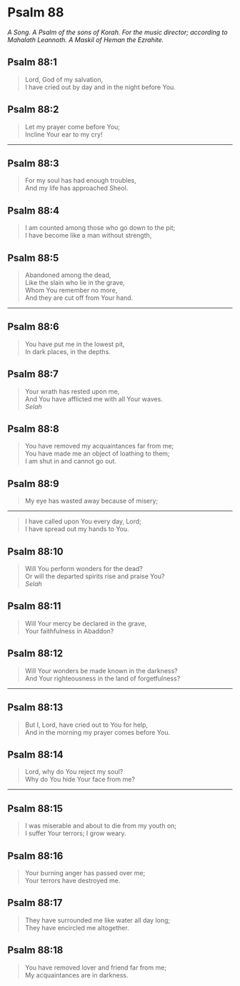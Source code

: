 # Psalm 88

_A Song. A Psalm of the sons of Korah. For the music director; according to Mahalath Leannoth. A Maskil of Heman the Ezrahite._

## Psalm 88:1

> Lord, God of my salvation,  
> I have cried out by day and in the night before You.

## Psalm 88:2

> Let my prayer come before You;  
> Incline Your ear to my cry!

---

## Psalm 88:3

> For my soul has had enough troubles,  
> And my life has approached Sheol.

## Psalm 88:4

> I am counted among those who go down to the pit;  
> I have become like a man without strength,

## Psalm 88:5

> Abandoned among the dead,  
> Like the slain who lie in the grave,  
> Whom You remember no more,  
> And they are cut off from Your hand.

---

## Psalm 88:6

> You have put me in the lowest pit,  
> In dark places, in the depths.

## Psalm 88:7

> Your wrath has rested upon me,  
> And You have afflicted me with all Your waves.  
> _Selah_

## Psalm 88:8

> You have removed my acquaintances far from me;  
> You have made me an object of loathing to them;  
> I am shut in and cannot go out.

## Psalm 88:9

> My eye has wasted away because of misery;

---

> I have called upon You every day, Lord;  
> I have spread out my hands to You.

## Psalm 88:10

> Will You perform wonders for the dead?  
> Or will the departed spirits rise and praise You?  
> _Selah_

## Psalm 88:11

> Will Your mercy be declared in the grave,  
> Your faithfulness in Abaddon?

## Psalm 88:12

> Will Your wonders be made known in the darkness?  
> And Your righteousness in the land of forgetfulness?

---

## Psalm 88:13

> But I, Lord, have cried out to You for help,  
> And in the morning my prayer comes before You.

## Psalm 88:14

> Lord, why do You reject my soul?  
> Why do You hide Your face from me?

---

## Psalm 88:15

> I was miserable and about to die from my youth on;  
> I suffer Your terrors; I grow weary.

## Psalm 88:16

> Your burning anger has passed over me;  
> Your terrors have destroyed me.

## Psalm 88:17

> They have surrounded me like water all day long;  
> They have encircled me altogether.

## Psalm 88:18

> You have removed lover and friend far from me;  
> My acquaintances are in darkness.
